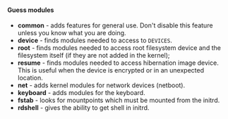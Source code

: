 #### Guess modules

- **common** - adds features for general use.  Don't disable this feature unless you know what you are doing.
- **device** - finds modules needed to access to `DEVICES`.
- **root** - finds modules needed to access root filesystem device and the filesystem itself (if they are not added in the kernel);
- **resume** - finds modules needed to access hibernation image device. This is useful when the device is encrypted or in an unexpected location.
- **net** - adds kernel modules for network devices (netboot).
- **keyboard** - adds modules for the keyboard.
- **fstab** - looks for mountpoints which must be mounted from the initrd.
- **rdshell** - gives the ability to get shell in initrd.
